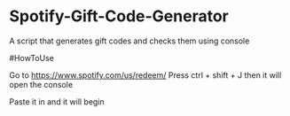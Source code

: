 # Spotify-Gift-Code-Generator
A script that generates gift codes and checks them using console


#HowToUse

Go to https://www.spotify.com/us/redeem/
Press ctrl + shift + J then it will open the console

Paste it in and it will begin
